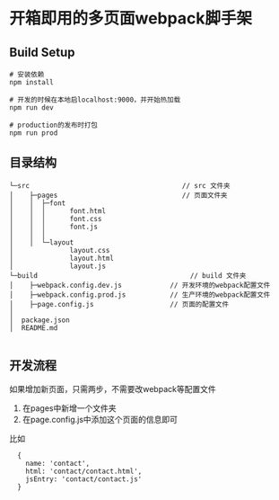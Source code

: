 # 开箱即用的多页面webpack脚手架

## Build Setup

```
# 安装依赖
npm install

# 开发的时候在本地启localhost:9000，并开始热加载
npm run dev

# production的发布时打包
npm run prod
```

## 目录结构

```
└─src                                      // src 文件夹
│    ├─pages                               // 页面文件夹
│    │  ├─font
│    │  │      font.html
│    │  │      font.css
│    │  │	   font.js
│    │  │
│    │  └─layout
│              layout.css
│              layout.html
│    	       layout.js
└─build                                      // build 文件夹
│    ├─webpack.config.dev.js            // 开发环境的webpack配置文件
│    ├─webpack.config.prod.js           // 生产环境的webpack配置文件
│    ├─page.config.js                   // 页面的配置文件
│
│  package.json
│  README.md
         
```

## 开发流程

如果增加新页面，只需两步，不需要改webpack等配置文件

1. 在pages中新增一个文件夹
2. 在page.config.js中添加这个页面的信息即可

比如

```
  {
    name: 'contact',
    html: 'contact/contact.html',
    jsEntry: 'contact/contact.js'
  }
```

